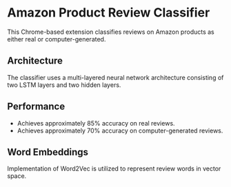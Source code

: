 # Amazon Product Review Classifier

This Chrome-based extension classifies reviews on Amazon products as either real or computer-generated.

## Architecture
The classifier uses a multi-layered neural network architecture consisting of two LSTM layers and two hidden layers.

## Performance
- Achieves approximately 85% accuracy on real reviews.
- Achieves approximately 70% accuracy on computer-generated reviews.

## Word Embeddings
Implementation of Word2Vec is utilized to represent review words in vector space.

